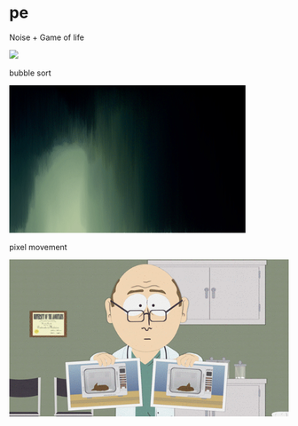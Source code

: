 # pe
Noise + Game of life<p>
<img src = "misc/Untitled.gif" /><p>
bubble sort<p>
<img src = "misc/sad.gif" /><p>
pixel movement<p>
<img src = "misc/s.gif" />

